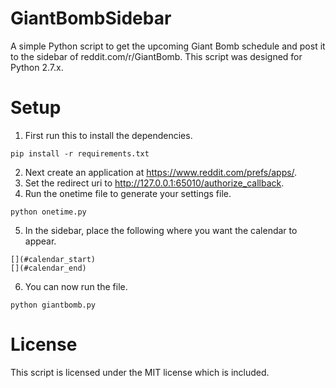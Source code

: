# GiantBombSidebar
A simple Python script to get the upcoming Giant Bomb schedule and post it to the sidebar of reddit.com/r/GiantBomb.  This script was designed for Python 2.7.x.

# Setup
1. First run this to install the dependencies.
```
pip install -r requirements.txt
```
2. Next create an application at https://www.reddit.com/prefs/apps/.
3. Set the redirect uri to http://127.0.0.1:65010/authorize_callback.
4. Run the onetime file to generate your settings file.
```
python onetime.py
```
5. In the sidebar, place the following where you want the calendar to appear.
```
[](#calendar_start)
[](#calendar_end)
```
6. You can now run the file.
```
python giantbomb.py
```

# License
This script is licensed under the MIT license which is included.